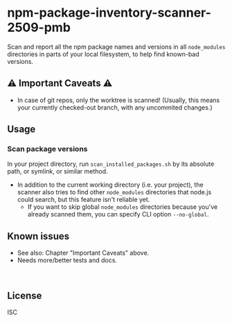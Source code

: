﻿
<!--#echo json="package.json" key="name" underline="=" -->
npm-package-inventory-scanner-2509-pmb
======================================
<!--/#echo -->

<!--#echo json="package.json" key="description" -->
Scan and report all the npm package names and versions in all `node_modules`
directories in parts of your local filesystem, to help find known-bad
versions.
<!--/#echo -->



⚠ Important Caveats ⚠
---------------------

* In case of git repos, only the worktree is scanned!
  (Usually, this means your currently checked-out branch,
  with any uncommited changes.)



Usage
-----

### Scan package versions

In your project directory, run `scan_installed_packages.sh`
by its absolute path, or symlink, or similar method.

* In addition to the current working directory (i.e. your project),
  the scanner also tries to find other `node_modules` directories
  that node.js could search, but this feature isn't reliable yet.
  * If you want to skip global `node_modules` directories because you've
    already scanned them, you can specify CLI option `--no-global`.




Known issues
------------

* See also: Chapter "Important Caveats" above.
* Needs more/better tests and docs.





<!--#toc stop="scan" -->

&nbsp;


License
-------
<!--#echo json="package.json" key="license" -->
ISC
<!--/#echo -->
